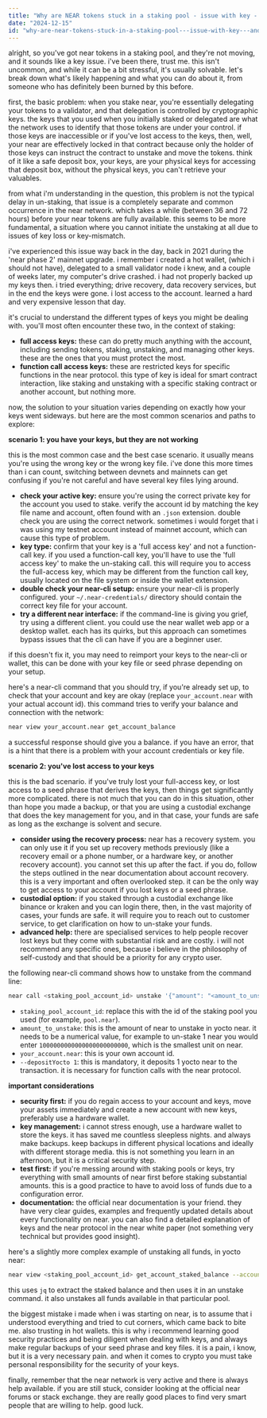 ```yaml
---
title: "Why are NEAR tokens stuck in a staking pool - issue with key - and how to release?"
date: "2024-12-15"
id: "why-are-near-tokens-stuck-in-a-staking-pool---issue-with-key---and-how-to-release"
---
```


alright, so you've got near tokens in a staking pool, and they're not moving, and it sounds like a key issue. i've been there, trust me. this isn't uncommon, and while it can be a bit stressful, it's usually solvable. let's break down what's likely happening and what you can do about it, from someone who has definitely been burned by this before.

first, the basic problem: when you stake near, you're essentially delegating your tokens to a validator, and that delegation is controlled by cryptographic keys. the keys that you used when you initially staked or delegated are what the network uses to identify that those tokens are under your control. if those keys are inaccessible or if you've lost access to the keys, then, well, your near are effectively locked in that contract because only the holder of those keys can instruct the contract to unstake and move the tokens. think of it like a safe deposit box, your keys, are your physical keys for accessing that deposit box, without the physical keys, you can't retrieve your valuables.

from what i'm understanding in the question, this problem is not the typical delay in un-staking, that issue is a completely separate and common occurrence in the near network. which takes a while (between 36 and 72 hours) before your near tokens are fully available. this seems to be more fundamental, a situation where you cannot initiate the unstaking at all due to issues of key loss or key-mismatch.

i've experienced this issue way back in the day, back in 2021 during the 'near phase 2' mainnet upgrade. i remember i created a hot wallet, (which i should not have), delegated to a small validator node i knew, and a couple of weeks later, my computer's drive crashed. i had not properly backed up my keys then. i tried everything; drive recovery, data recovery services, but in the end the keys were gone. i lost access to the account. learned a hard and very expensive lesson that day.

it's crucial to understand the different types of keys you might be dealing with. you'll most often encounter these two, in the context of staking:

*   **full access keys:** these can do pretty much anything with the account, including sending tokens, staking, unstaking, and managing other keys. these are the ones that you must protect the most.
*   **function call access keys:** these are restricted keys for specific functions in the near protocol. this type of key is ideal for smart contract interaction, like staking and unstaking with a specific staking contract or another account, but nothing more.

now, the solution to your situation varies depending on exactly how your keys went sideways. but here are the most common scenarios and paths to explore:

**scenario 1: you have your keys, but they are not working**

this is the most common case and the best case scenario. it usually means you're using the wrong key or the wrong key file. i've done this more times than i can count, switching between devnets and mainnets can get confusing if you're not careful and have several key files lying around.

*   **check your active key:** ensure you're using the correct private key for the account you used to stake. verify the account id by matching the key file name and account, often found with an `.json` extension. double check you are using the correct network. sometimes i would forget that i was using my testnet account instead of mainnet account, which can cause this type of problem.
*   **key type:** confirm that your key is a 'full access key' and not a function-call key. if you used a function-call key, you'll have to use the 'full access key' to make the un-staking call. this will require you to access the full-access key, which may be different from the function call key, usually located on the file system or inside the wallet extension.
*   **double check your near-cli setup:** ensure your near-cli is properly configured. your `~/.near-credentials/` directory should contain the correct key file for your account.
*   **try a different near interface:** if the command-line is giving you grief, try using a different client. you could use the near wallet web app or a desktop wallet. each has its quirks, but this approach can sometimes bypass issues that the cli can have if you are a beginner user.

if this doesn't fix it, you may need to reimport your keys to the near-cli or wallet, this can be done with your key file or seed phrase depending on your setup.

here's a near-cli command that you should try, if you're already set up, to check that your account and key are okay (replace `your_account.near` with your actual account id). this command tries to verify your balance and connection with the network:

```bash
near view your_account.near get_account_balance
```

a successful response should give you a balance. if you have an error, that is a hint that there is a problem with your account credentials or key file.

**scenario 2: you've lost access to your keys**

this is the bad scenario. if you've truly lost your full-access key, or lost access to a seed phrase that derives the keys, then things get significantly more complicated. there is not much that you can do in this situation, other than hope you made a backup, or that you are using a custodial exchange that does the key management for you, and in that case, your funds are safe as long as the exchange is solvent and secure.

*   **consider using the recovery process:** near has a recovery system. you can only use it if you set up recovery methods previously (like a recovery email or a phone number, or a hardware key, or another recovery account). you cannot set this up after the fact. if you do, follow the steps outlined in the near documentation about account recovery. this is a very important and often overlooked step. it can be the only way to get access to your account if you lost keys or a seed phrase.
*   **custodial option:** if you staked through a custodial exchange like binance or kraken and you can login there, then, in the vast majority of cases, your funds are safe. it will require you to reach out to customer service, to get clarification on how to un-stake your funds.
*   **advanced help:** there are specialised services to help people recover lost keys but they come with substantial risk and are costly. i will not recommend any specific ones, because i believe in the philosophy of self-custody and that should be a priority for any crypto user.

the following near-cli command shows how to unstake from the command line:

```bash
near call <staking_pool_account_id> unstake '{"amount": "<amount_to_unstake>"}' --accountId <your_account.near> --depositYocto 1
```

*   `staking_pool_account_id`: replace this with the id of the staking pool you used (for example, `pool.near`).
*    `amount_to_unstake`: this is the amount of near to unstake in yocto near. it needs to be a numerical value, for example to un-stake 1 near you would enter `1000000000000000000000000`, which is the smallest unit on near.
*   `your_account.near`: this is your own account id.
*   `--depositYocto 1`: this is mandatory, it deposits 1 yocto near to the transaction. it is necessary for function calls with the near protocol.

**important considerations**

*   **security first:** if you do regain access to your account and keys, move your assets immediately and create a new account with new keys, preferably use a hardware wallet.
*   **key management:** i cannot stress enough, use a hardware wallet to store the keys. it has saved me countless sleepless nights. and always make backups. keep backups in different physical locations and ideally with different storage media. this is not something you learn in an afternoon, but it is a critical security step.
*   **test first:** if you're messing around with staking pools or keys, try everything with small amounts of near first before staking substantial amounts. this is a good practice to have to avoid loss of funds due to a configuration error.
*   **documentation:** the official near documentation is your friend. they have very clear guides, examples and frequently updated details about every functionality on near. you can also find a detailed explanation of keys and the near protocol in the near white paper (not something very technical but provides good insight).

here's a slightly more complex example of unstaking all funds, in yocto near:

```bash
near view <staking_pool_account_id> get_account_staked_balance --accountId <your_account.near> | jq -r .staked | xargs near call <staking_pool_account_id> unstake '{"amount": "0"}' --accountId <your_account.near> --depositYocto 1
```

this uses `jq` to extract the staked balance and then uses it in an unstake command. it also unstakes all funds available in that particular pool.

the biggest mistake i made when i was starting on near, is to assume that i understood everything and tried to cut corners, which came back to bite me. also trusting in hot wallets. this is why i recommend learning good security practices and being diligent when dealing with keys, and always make regular backups of your seed phrase and key files. it is a pain, i know, but it is a very necessary pain. and when it comes to crypto you must take personal responsibility for the security of your keys.

finally, remember that the near network is very active and there is always help available. if you are still stuck, consider looking at the official near forums or stack exchange. they are really good places to find very smart people that are willing to help. good luck.
